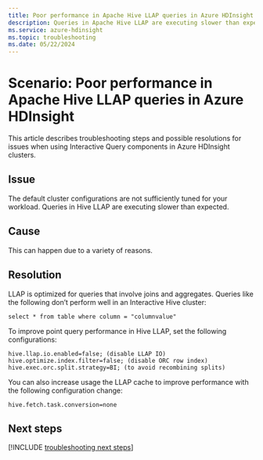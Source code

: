 ```yaml
---
title: Poor performance in Apache Hive LLAP queries in Azure HDInsight
description: Queries in Apache Hive LLAP are executing slower than expected in Azure HDInsight.
ms.service: azure-hdinsight
ms.topic: troubleshooting
ms.date: 05/22/2024
---
```


# Scenario: Poor performance in Apache Hive LLAP queries in Azure HDInsight

This article describes troubleshooting steps and possible resolutions for issues when using Interactive Query components in Azure HDInsight clusters.

## Issue

The default cluster configurations are not sufficiently tuned for your workload. Queries in Hive LLAP are executing slower than expected.

## Cause

This can happen due to a variety of reasons.

## Resolution

LLAP is optimized for queries that involve joins and aggregates. Queries like the following don’t perform well in an Interactive Hive cluster:

```
select * from table where column = "columnvalue"
```

To improve point query performance in Hive LLAP, set the following configurations:

```
hive.llap.io.enabled=false; (disable LLAP IO)
hive.optimize.index.filter=false; (disable ORC row index)
hive.exec.orc.split.strategy=BI; (to avoid recombining splits)
```

You can also increase usage the LLAP cache to improve performance with the following configuration change:

```
hive.fetch.task.conversion=none
```

## Next steps

[!INCLUDE [troubleshooting next steps](../includes/hdinsight-troubleshooting-next-steps.md)]
